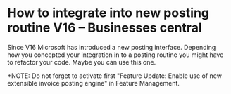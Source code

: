 # How to integrate into new posting routine V16 – Businesses central 

Since V16 Microsoft has introduced a new posting interface. Depending how you concepted your integration in to a posting routine you might have to refactor your code. Maybe you can use this one.

*NOTE: Do not forget to activate first "Feature Update: Enable use of new extensible invoice posting engine" in Feature Management.
